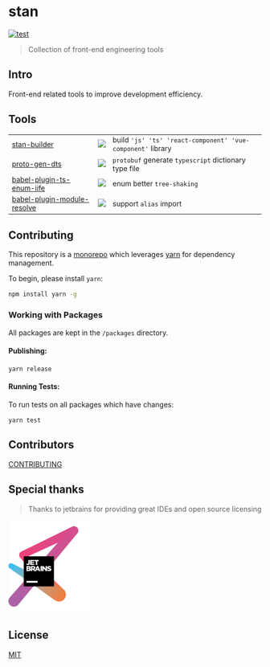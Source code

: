 # stan

[![test](https://github.com/planjs/stan/actions/workflows/test.yml/badge.svg)](https://github.com/planjs/stan/actions/workflows/test.yml)

> Collection of front-end engineering tools

## Intro

Front-end related tools to improve development efficiency.

## Tools

|                                                                                 |                                                                                                                                                   |                                                             |
|---------------------------------------------------------------------------------|---------------------------------------------------------------------------------------------------------------------------------------------------|-------------------------------------------------------------|
| [stan-builder](./packages/stan-builder/README.md)                               | [![](https://img.shields.io/npm/dt/stan-builder.svg?style=flat-square)](https://www.npmjs.com/package/stan-builder)                               | build `'js' 'ts' 'react-component' 'vue-component'` library |
| [proto-gen-dts](./packages/proto-gen-dts/README.md)                             | [![](https://img.shields.io/npm/dt/proto-gen-dts.svg?style=flat-square)](https://www.npmjs.com/package/proto-gen-dts)                             | `protobuf` generate `typescript` dictionary type file       |
| [babel-plugin-ts-enum-iife](./packages/babel-plugin-ts-enum-iife/README.md)     | [![](https://img.shields.io/npm/dt/babel-plugin-ts-enum-iife.svg?style=flat-square)](https://www.npmjs.com/package/babel-plugin-ts-enum-iife)     | enum better `tree-shaking`                                  |
| [babel-plugin-module-resolve](./packages/babel-plugin-module-resolve/README.md) | [![](https://img.shields.io/npm/dt/babel-plugin-module-resolve.svg?style=flat-square)](https://www.npmjs.com/package/babel-plugin-module-resolve) | support `alias` import                                      |

## Contributing

This repository is a [monorepo](https://en.wikipedia.org/wiki/Monorepo) which leverages [yarn](https://yarnpkg.com/) for dependency management.

To begin, please install `yarn`:

```sh
npm install yarn -g
```

### Working with Packages

All packages are kept in the `/packages` directory.

#### Publishing:

```shell
yarn release
```

#### Running Tests:

To run tests on all packages which have changes:

```shell
yarn test
```

## Contributors
[CONTRIBUTING](./CONTRIBUTING.md)

## Special thanks
> Thanks to jetbrains for providing great IDEs and open source licensing

[<img src="docs/assets/jetbrains-variant.png" alt="ad_anim_none.gif" width="160">](https://www.jetbrains.com/)

## License

[MIT](LICENSE)
